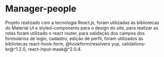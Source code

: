 # Manager-people
Projeto realizado com a tecnologia React.js, foram utilizadas as bibliotecas do Material UI e styled-components para o design do site, para realizar as rotas foram utilizado o react router, para validação dos campos dos formulários de login, cadastro, edição de perfil, foram utilizados as bibliotecas react-hook-form, @hookform/resolvers yup, validations-br@^1.2.0, react-input-mask@^2.0.4.
